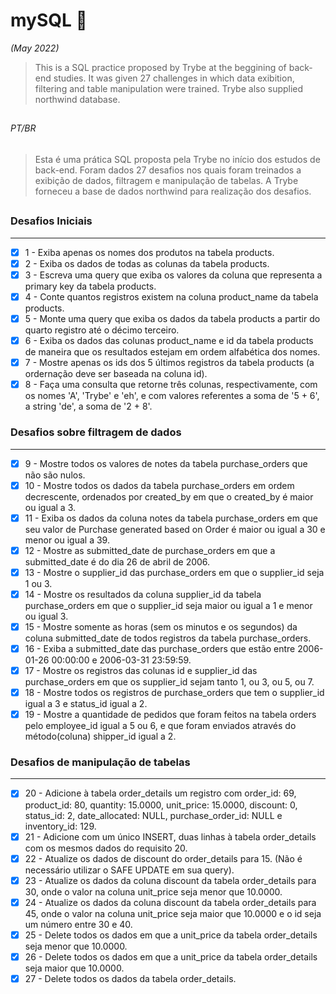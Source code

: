 # mySQL 🐬
*(May 2022)*

> This is a SQL practice proposed by Trybe at the beggining of back-end studies. It was given 27 challenges in which data exibition, filtering and table manipulation were trained. Trybe also supplied northwind database.
##
###### PT/BR
> Esta é uma prática SQL proposta pela Trybe no início dos estudos de back-end. Foram dados 27 desafios nos quais foram treinados a exibição de dados, filtragem e manipulação de tabelas. A Trybe forneceu a base de dados northwind para realização dos desafios.
##
### Desafios Iniciais
---

- [x] 1 - Exiba apenas os nomes dos produtos na tabela products.
- [x] 2 - Exiba os dados de todas as colunas da tabela products.
- [x] 3 - Escreva uma query que exiba os valores da coluna que representa a primary key da tabela products.
- [x] 4 - Conte quantos registros existem na coluna product_name da tabela products.
- [x] 5 - Monte uma query que exiba os dados da tabela products a partir do quarto registro até o décimo terceiro.
- [x] 6 - Exiba os dados das colunas product_name e id da tabela products de maneira que os resultados estejam em ordem alfabética dos nomes.
- [x] 7 - Mostre apenas os ids dos 5 últimos registros da tabela products (a ordernação deve ser baseada na coluna id).
- [x] 8 - Faça uma consulta que retorne três colunas, respectivamente, com os nomes 'A', 'Trybe' e 'eh', e com valores referentes a soma de '5 + 6', a string 'de', a soma de '2 + 8'.

### Desafios sobre filtragem de dados
-------

- [x] 9 - Mostre todos os valores de notes da tabela purchase_orders que não são nulos.
- [x] 10 - Mostre todos os dados da tabela purchase_orders em ordem decrescente, ordenados por created_by em que o created_by é maior ou igual a 3.
- [x] 11 - Exiba os dados da coluna notes da tabela purchase_orders em que seu valor de Purchase generated based on Order é maior ou igual a 30 e menor ou igual a 39.
- [x] 12 - Mostre as submitted_date de purchase_orders em que a submitted_date é do dia 26 de abril de 2006.
- [x] 13 - Mostre o supplier_id das purchase_orders em que o supplier_id seja 1 ou 3.
- [x] 14 - Mostre os resultados da coluna supplier_id da tabela purchase_orders em que o supplier_id seja maior ou igual a 1 e menor ou igual 3.
- [x] 15 - Mostre somente as horas (sem os minutos e os segundos) da coluna submitted_date de todos registros da tabela purchase_orders.
- [x] 16 - Exiba a submitted_date das purchase_orders que estão entre 2006-01-26 00:00:00 e 2006-03-31 23:59:59.
- [x] 17 - Mostre os registros das colunas id e supplier_id das purchase_orders em que os supplier_id sejam tanto 1, ou 3, ou 5, ou 7.
- [x] 18 - Mostre todos os registros de purchase_orders que tem o supplier_id igual a 3 e status_id igual a 2.
- [x] 19 - Mostre a quantidade de pedidos que foram feitos na tabela orders pelo employee_id igual a 5 ou 6, e que foram enviados através do método(coluna) shipper_id igual a 2.

### Desafios de manipulação de tabelas
-------------

- [x] 20 - Adicione à tabela order_details um registro com order_id: 69, product_id: 80, quantity: 15.0000, unit_price: 15.0000, discount: 0, status_id: 2, date_allocated: NULL, purchase_order_id: NULL e inventory_id: 129.
- [x] 21 - Adicione com um único INSERT, duas linhas à tabela order_details com os mesmos dados do requisito 20.
- [x] 22 - Atualize os dados de discount do order_details para 15. (Não é necessário utilizar o SAFE UPDATE em sua query).
- [x] 23 - Atualize os dados da coluna discount da tabela order_details para 30, onde o valor na coluna unit_price seja menor que 10.0000.
- [x] 24 - Atualize os dados da coluna discount da tabela order_details para 45, onde o valor na coluna unit_price seja maior que 10.0000 e o id seja um número entre 30 e 40.
- [x] 25 - Delete todos os dados em que a unit_price da tabela order_details seja menor que 10.0000.
- [x] 26 - Delete todos os dados em que a unit_price da tabela order_details seja maior que 10.0000.
- [x] 27 - Delete todos os dados da tabela order_details.
